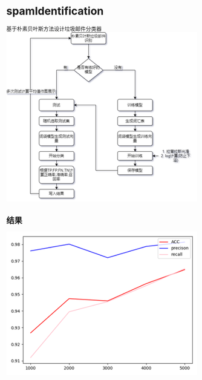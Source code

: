 # spamIdentification
基于朴素贝叶斯方法设计垃圾邮件分类器
![流程图](https://raw.githubusercontent.com/Zebra233/pic_bed/master/20210226170649.png)
## 结果
![](https://raw.githubusercontent.com/Zebra233/pic_bed/master/20210226170721.png)
